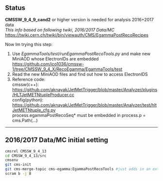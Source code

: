 ## Status  
**CMSSW_9_4_9_cand2** or higher version is needed for analysis 2016+2017 data  
*This info based on following twiki, 2016/2017 Data/MC*  
https://twiki.cern.ch/twiki/bin/viewauth/CMS/EgammaPostRecoRecipes  
  
Now Im trying this step:  
1. Use *EgammaTools/test/runEgammaPostRecoTools.py* and make new MiniAOD whose ElectronIDs are embedded  
https://github.com/ico1036/cmssw-1/tree/CMSSW_9_4_X/RecoEgamma/EgammaTools/test  
2. Read the new MiniAOD files and find out how to access ElectronIDS  
3. Reference code:  
cmssw(c++): https://github.com/aknayak/JetMetTrigger/blob/master/Analyzer/plugins/HLTJetMETNtupleProducer.cc  
config(python): https://github.com/aknayak/JetMetTrigger/blob/master/Analyzer/test/hltJetMETNtuple_cfg.py  
process.egammaPostRecoSeq* must be embedded in process.p = cms.Path(...)



---

## 2016/2017 Data/MC initial setting  
```bash
cmsrel CMSSW_9_4_13
cd CMSSW_9_4_13/src
cmsenv
git cms-init
git cms-merge-topic cms-egamma:EgammaPostRecoTools #just adds in an extra file to have a setup function to make things easier
scram b -j 8
```



